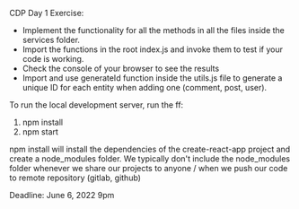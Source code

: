 CDP Day 1 Exercise:

- Implement the functionality for all the methods in all the files inside the services folder.
- Import the functions in the root index.js and invoke them to test if your code is working.
- Check the console of your browser to see the results
- Import and use generateId function inside the utils.js file to generate a unique ID for each entity when adding one (comment, post, user).

To run the local development server, run the ff:

1. npm install
2. npm start

npm install will install the dependencies of the create-react-app project and create a node_modules folder. We typically don't include the node_modules folder whenever we share our projects to anyone / when we push our code to remote repository (gitlab, github)

Deadline: June 6, 2022 9pm
